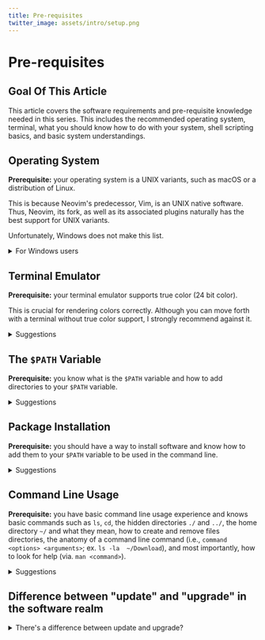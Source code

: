 ```yaml
---
title: Pre-requisites
twitter_image: assets/intro/setup.png
---
```

# Pre-requisites

## Goal Of This Article

This article covers the software requirements and pre-requisite knowledge needed in this series. 
This includes the recommended operating system, terminal, what you should know how to do with your 
system, shell scripting basics, and basic system understandings. 

## Operating System

**Prerequisite:** your operating system is a UNIX variants, such as macOS or a distribution of Linux.

This is because Neovim's predecessor, Vim, is an UNIX native software. Thus, Neovim, its fork, as 
well as its associated plugins naturally has the best support for UNIX variants.

Unfortunately, Windows does not make this list.

<details>
<summary>For Windows users</summary>

If you are a Windows user, certain specific steps in the guide may differ for you and certain 
features may not be available, or requires a great deal of effort to get working. There may be 
occasional tips throughout this guide if you are working with Neovim natively on Windows, but they 
will likely not apply to all steps. 

If you are using Windows but would still like to follow a guide with a UNIX operating system, you have a few alternatives. 
1. Duel-booting a Linux distribution such as Ubuntu on your Windows laptop. 

    Most modern Windows machines support this option. Given that I have little hands-on experience 
    with this option, I recommend [this 
    guide](https://www.freecodecamp.org/news/how-to-dual-boot-windows-10-and-ubuntu-linux-dual-booting-tutorial/).

    **Warning**: there are many drawbacks associated with this option. For instance, you run the 
    risk of breaking your existing operating system (and this is especially bad if you're playing 
    with your working laptop).

    If you are just here to try it out and is not fully committed to having an entire separate 
    operating system on your laptop, see the next option. 
    
1. If you are not committed enough to out with the project, I recommend using a virtual machine via 
VirtualBox and use a popular Linux distribution such as Ubuntu. 

    You may find a guide on Ubuntu's website 
    [here](https://ubuntu.com/tutorials/how-to-run-ubuntu-desktop-on-a-virtual-machine-using-virtualbox#1-overview).

    After installation, I recommend running the virtual machine in multi-user mode (aka. 
    non-graphical user interface) and use an SSH client, such as PuTTy, to SSH into the virtual 
    machine from the host machine to use the editor. Non-GUI mode will conserve battery on your machine. 

    To disable GUI, you may run the command `sudo systemctl set-default multi-user.target`. To 
    re-enable it, run `sudo systemctl set-default graphical.target`. To learn how commands work, 
    see [Command line usage]().
    </details>

## Terminal Emulator

**Prerequisite:** your terminal emulator supports true color (24 bit color). 

This is crucial for rendering colors correctly. Although you can move forth with a terminal without
true color support, I strongly recommend against it.

<details>
<summary>Suggestions</summary>

To test whether your terminal supports true color, enter
```bash
echo $COLORTERM
```
in your terminal window. If the output is either `truecolor` or `24bit`, you're good to go. Otherwise, read on.

If you're on MacOS, the default terminal does **not** support true color. I recommend [iTerm2](https://iterm2.com/) as a drop-in replacement.

If you're on Linux, chances are that your default terminal supports true color. If not, consider [Kitty](https://sw.kovidgoyal.net/kitty/) or if you have a GPU, consider [Alacritty](https://alacritty.org/)

</details>

## The `$PATH` Variable

**Prerequisite:** you know what is the `$PATH` variable and how to add directories to your `$PATH` variable. 

<details>
<summary>Suggestions</summary>

**What it is**

PATH is an environment variable on operating systems specifying a set of directories where executable programs are located. When you enter a command line command, the operating system searches for the according executable from the list of directories in `$PATH` and executes the command if the executable is found, and returns an error otherwise. 

**How to add directories to `$PATH`** 

On macOS, edit the `.zshrc` file found in your home directory and add `export PATH="<path-to-directory>:$PATH"`, save the file, then restart your terminal. 

On Linux, edit the `.bashrc` file found in your home directory and add `export PATH="<path-to-directory>:$PATH"`, save the file, then restart the terminal. 

For Windows users, follow [this guide](https://www.architectryan.com/2018/03/17/add-to-the-path-on-windows-10/).
</details>

## Package Installation

**Prerequisite:** you should have a way to install software and know how to add them to your `$PATH` variable to be used in the command line. 


<details>

<summary>Suggestions</summary>

For Linux users: I suggest using your distribution's package manager (ex. `apt-get` for Ubuntu).

For macOS users: Homebrew is a great option. To install it, I suggest following [the guide](https://brew.sh/) on their website.

For Windows users: unfortunately, there are no great package managers. You'll have to manage the packages manually by downloading them from the package's official website and adding it to `$PATH`.
</details>

## Command Line Usage

**Prerequisite:** you have basic command line usage experience and knows basic commands such as `ls`, `cd`, the hidden directories `./` and `../`, the home directory `~/` and what they mean, how to create and remove files directories, the anatomy of a command line command (i.e., `command <options> <arguments>`; ex. `ls -la  ~/Download`), and most importantly, how to look for help (via. `man <command>`).

<details>
<summary>Suggestions</summary>

Here are the basic set of concepts which I suggest that you get yourself familiar with before proceeding

- Home directory: the directory for your user account on the computer. For Linux / macOS, this is usually `/home/<username>/` while for Windows, it would be `\user\<username\`. In the command line, this directory is shortened to be `~/`.

- Working directory: i.e., the current directory you're in. You can find its full path with the command `pwd`.

- Hidden files and directories: these are files or directories which begin with `.` and are usually hidden from view unless explicitly asked to be displayed. This may include configuration files such as `.zshrc` or directories, such as `~/.config/`. 

- The `./` and `../` directories: these are hidden directories found in every directory which references that directory and the parent directory, respectively. 

    For instance, `~/Downloads/neovim/./` is the same as `~/Downloads/neovim/`, while `~/Downloads/neovim/../` refers to `~/Downloads/`.

<!-- (i.e., usually the with your username like `/users/tigerding`) and y -->

Here are the basic set of command line commands which are required for this series

- `ls <options> <arguments>`: lists files and directories under the current working directory. 

    Common options include
    - `-a`, which additionally lists hidden files, and 
    - `-l`, which lists the content in long format (with details such as date and permissions)

    Arguments usually consist of the directory which you want to list. Leave it blank if you wish to list the current directory. 

    For instance, if you're working directory is the home directory and you wish to list all content in the `Downloads` sub-directory in long format, you would use `ls -la ./Downloads`.

- `cd <options> <arguments>`: changes the working directory to the directory provided in the arguments. By default, if no arguments are provided, the working directory is changed to be the home directory.

    For instance, if the current working directory is `~/Downloads/` and I wish to change the current working directory to the subdirectory `neovim/` in `~/Downloads/`, the command I would enter is `cd neovim/`.

    This is equivalent to double-clicking and entering a folder in your file explorer. 

- `mkdir <options> <arguments>`: adds a directory with the name provided in the arguments to the current working directory. 

    Common options include
    - `-p`, which creates intermediate directories if the argument is a chain of directories

    For instance, if the current working directory is `~/Downloads/` and I wish to create a directory called `neovim/`, within which I want a sub-directory called `folder1/`, I would enter the command `mkdir -p neovim/folder1/`. 

    This is equivalent to creating new folders in your file explorer. 

- `rm <options> <arguments>`: deletes the files or directories provided in the arguments. 

    **WARNING: This action cannot be reverted and all files and directories provided in the arguments are permanently deleted and NOT moved to the trash bin**.

    Common options include 
    - `-r`, which recursively removes all content provided in arguments, including files in subdirectories. This option is used when removing a non-empty directory.

    For instance, if I wish to remove the `neovim` directory in `~/Downloads/` which is my current working directory, I would enter the command `rm -r neovim/`.

- `man <arguments>`: displays the manual for the command provided in the arguments. This is the place to look for help when unsure about something. 

    For instance, if I wished to learn more about the `rm` command, I would enter `man rm`. 
    </details>

## Difference between "update" and "upgrade" in the software realm

<details> 
<summary>There's a difference between update and upgrade?</summary>

Although almost always used interchangeably, "update" and "upgrade" have distinct, though similar meanings in the software realm. 

Both refer to downloading and replacing a older version of a particular piece of software with a newer version. 

However, update only "enhances" software, meaning they don't provide new features and only fixes problems instead.

Upgrade, on the otherhand, often brings new features and other significant changes. 

As an analogy, consider an old, framed painting. An update would be equivalent to replacing the paint-stripping wood with new ones, whereas an upgrade would be equivalent to replacing the current painting with the original Mona Lisa. 
</details>

<!-- - Pre-requisites -->
<!--     - Goal of article -->
<!--     - OS -->
<!--         - Unix variant (preferred) -->
<!--         - Windows (figure stuff out yourself; may occationally have tips) -->
<!--             - Alternate solutions: VirtualBox (talk about personal experience) -->
<!--     - Install packages (ex. ripgrep) -->
<!--     - Command line usage (will use throughout the series with few exceptions in tips for Windows) -->
<!--         - Calling a command (ex. `vim *file name*` or `ls -la`) -->
<!--         - Manual command -->
<!--     - Shell scripting (with small tutorials) -->
<!--     - Understanding of the `$PATH` variable -->
